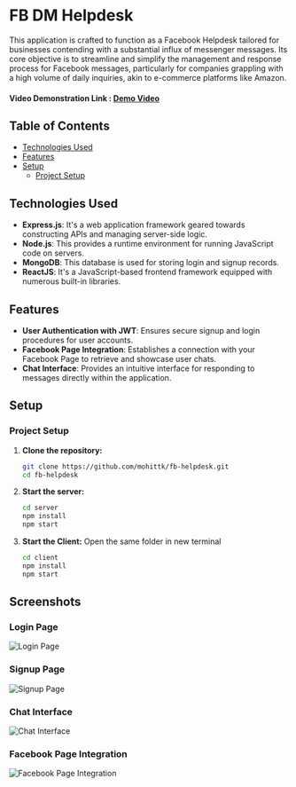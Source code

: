 # FB DM Helpdesk

This application is crafted to function as a Facebook Helpdesk tailored for businesses contending with a substantial influx of messenger messages. Its core objective is to streamline and simplify the management and response process for Facebook messages, particularly for companies grappling with a high volume of daily inquiries, akin to e-commerce platforms like Amazon.

#### Video Demonstration Link : [Demo Video](https://www.loom.com/share/6d12464a1981471980aba09c7eb7b26c)

## Table of Contents

- [Technologies Used](#technologies-used)
- [Features](#features)
- [Setup](#setup)
  - [Project Setup](#project-setup)

## Technologies Used

- **Express.js**: It's a web application framework geared towards constructing APIs and managing server-side logic.
- **Node.js**: This provides a runtime environment for running JavaScript code on servers.
- **MongoDB**: This database is used for storing login and signup records.
- **ReactJS**: It's a JavaScript-based frontend framework equipped with numerous built-in libraries.

## Features

- **User Authentication with JWT**: Ensures secure signup and login procedures for user accounts.
- **Facebook Page Integration**: Establishes a connection with your Facebook Page to retrieve and showcase user chats.
- **Chat Interface**: Provides an intuitive interface for responding to messages directly within the application.

## Setup

### Project Setup

1. **Clone the repository:**

   ```bash
   git clone https://github.com/mohittk/fb-helpdesk.git
   cd fb-helpdesk
2. **Start the server:**
 
   ```bash
   cd server
   npm install
   npm start
3. **Start the Client:**
 Open the same folder in new terminal
   ```bash
   cd client
   npm install
   npm start
   
## Screenshots

### Login Page
![Login Page](![image](https://github.com/mohittk/fb-helpdesk/assets/79041510/bea3a373-c8c6-4b7c-b561-32d32cd7e1fa)
)

### Signup Page
![Signup Page](![image](https://github.com/mohittk/fb-helpdesk/assets/79041510/f0855d44-5a69-4ae3-8e32-d37c0eced1ca)
)

### Chat Interface
![Chat Interface](![Screenshot_20240216_005042](https://github.com/mohittk/fb-helpdesk/assets/79041510/744e9f71-9eab-4a0e-b242-37a9cf02ca0b)
)

### Facebook Page Integration
![Facebook Page Integration](![Screenshot_20240216_005012](https://github.com/mohittk/fb-helpdesk/assets/79041510/5444900d-ae3b-4114-90b0-a49abdbb0af2)
)


